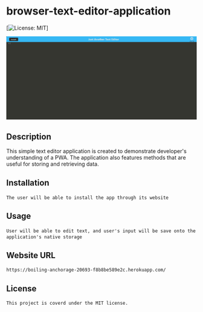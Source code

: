 # browser-text-editor-application

[![License: MIT](https://img.shields.io/badge/License-MIT-yellow.svg)]

![browser-text-editor](./client/src/images/Screenshot%202024-02-01%20231156.png)


## Description
    
   This simple text editor application is created to demonstrate developer's understanding of a PWA. The application also features methods that are useful for storing and retrieving data.

## Installation
    
    The user will be able to install the app through its website

 ## Usage

    User will be able to edit text, and user's input will be save onto the application's native storage

## Website URL

    https://boiling-anchorage-20693-f8b8be589e2c.herokuapp.com/


## License

    This project is coverd under the MIT license.